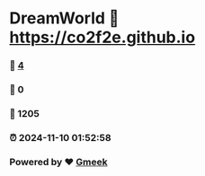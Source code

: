 # DreamWorld :link: https://co2f2e.github.io 
### :page_facing_up: [4](https://co2f2e.github.io/tag.html) 
### :speech_balloon: 0 
### :hibiscus: 1205 
### :alarm_clock: 2024-11-10 01:52:58 
### Powered by :heart: [Gmeek](https://github.com/Meekdai/Gmeek)

